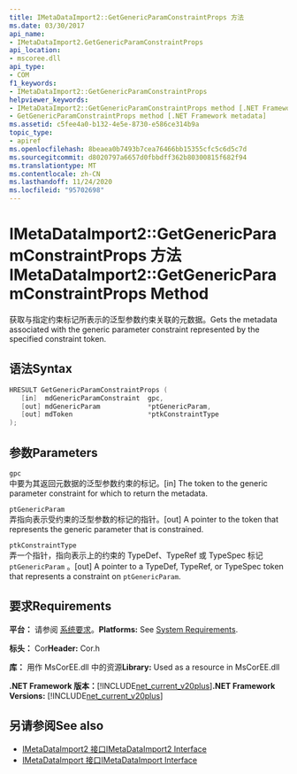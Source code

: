 ```yaml
---
title: IMetaDataImport2::GetGenericParamConstraintProps 方法
ms.date: 03/30/2017
api_name:
- IMetaDataImport2.GetGenericParamConstraintProps
api_location:
- mscoree.dll
api_type:
- COM
f1_keywords:
- IMetaDataImport2::GetGenericParamConstraintProps
helpviewer_keywords:
- IMetaDataImport2::GetGenericParamConstraintProps method [.NET Framework metadata]
- GetGenericParamConstraintProps method [.NET Framework metadata]
ms.assetid: c5fee4a0-b132-4e5e-8730-e586ce314b9a
topic_type:
- apiref
ms.openlocfilehash: 8beaea0b7493b7cea76466bb15355cfc5c6d5c7d
ms.sourcegitcommit: d8020797a6657d0fbbdff362b80300815f682f94
ms.translationtype: MT
ms.contentlocale: zh-CN
ms.lasthandoff: 11/24/2020
ms.locfileid: "95702698"
---
```

# <a name="imetadataimport2getgenericparamconstraintprops-method"></a><span data-ttu-id="9d135-102">IMetaDataImport2::GetGenericParamConstraintProps 方法</span><span class="sxs-lookup"><span data-stu-id="9d135-102">IMetaDataImport2::GetGenericParamConstraintProps Method</span></span>

<span data-ttu-id="9d135-103">获取与指定约束标记所表示的泛型参数约束关联的元数据。</span><span class="sxs-lookup"><span data-stu-id="9d135-103">Gets the metadata associated with the generic parameter constraint represented by the specified constraint token.</span></span>  
  
## <a name="syntax"></a><span data-ttu-id="9d135-104">语法</span><span class="sxs-lookup"><span data-stu-id="9d135-104">Syntax</span></span>  
  
```cpp  
HRESULT GetGenericParamConstraintProps (  
   [in]  mdGenericParamConstraint  gpc,  
   [out] mdGenericParam            *ptGenericParam,  
   [out] mdToken                   *ptkConstraintType  
);  
```  
  
## <a name="parameters"></a><span data-ttu-id="9d135-105">参数</span><span class="sxs-lookup"><span data-stu-id="9d135-105">Parameters</span></span>  

 `gpc`  
 <span data-ttu-id="9d135-106">中要为其返回元数据的泛型参数约束的标记。</span><span class="sxs-lookup"><span data-stu-id="9d135-106">[in] The token to the generic parameter constraint for which to return the metadata.</span></span>  
  
 `ptGenericParam`  
 <span data-ttu-id="9d135-107">弄指向表示受约束的泛型参数的标记的指针。</span><span class="sxs-lookup"><span data-stu-id="9d135-107">[out] A pointer to the token that represents the generic parameter that is constrained.</span></span>  
  
 `ptkConstraintType`  
 <span data-ttu-id="9d135-108">弄一个指针，指向表示上的约束的 TypeDef、TypeRef 或 TypeSpec 标记 `ptGenericParam` 。</span><span class="sxs-lookup"><span data-stu-id="9d135-108">[out] A pointer to a TypeDef, TypeRef, or TypeSpec token that represents a constraint on `ptGenericParam`.</span></span>  
  
## <a name="requirements"></a><span data-ttu-id="9d135-109">要求</span><span class="sxs-lookup"><span data-stu-id="9d135-109">Requirements</span></span>  

 <span data-ttu-id="9d135-110">**平台：** 请参阅 [系统要求](../../get-started/system-requirements.md)。</span><span class="sxs-lookup"><span data-stu-id="9d135-110">**Platforms:** See [System Requirements](../../get-started/system-requirements.md).</span></span>  
  
 <span data-ttu-id="9d135-111">**标头：** Cor</span><span class="sxs-lookup"><span data-stu-id="9d135-111">**Header:** Cor.h</span></span>  
  
 <span data-ttu-id="9d135-112">**库：** 用作 MsCorEE.dll 中的资源</span><span class="sxs-lookup"><span data-stu-id="9d135-112">**Library:** Used as a resource in MsCorEE.dll</span></span>  
  
 <span data-ttu-id="9d135-113">**.NET Framework 版本：**[!INCLUDE[net_current_v20plus](../../../../includes/net-current-v20plus-md.md)]</span><span class="sxs-lookup"><span data-stu-id="9d135-113">**.NET Framework Versions:** [!INCLUDE[net_current_v20plus](../../../../includes/net-current-v20plus-md.md)]</span></span>  
  
## <a name="see-also"></a><span data-ttu-id="9d135-114">另请参阅</span><span class="sxs-lookup"><span data-stu-id="9d135-114">See also</span></span>

- [<span data-ttu-id="9d135-115">IMetaDataImport2 接口</span><span class="sxs-lookup"><span data-stu-id="9d135-115">IMetaDataImport2 Interface</span></span>](imetadataimport2-interface.md)
- [<span data-ttu-id="9d135-116">IMetaDataImport 接口</span><span class="sxs-lookup"><span data-stu-id="9d135-116">IMetaDataImport Interface</span></span>](imetadataimport-interface.md)

